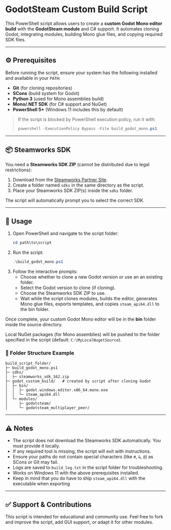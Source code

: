 # GodotSteam Custom Build Script

This PowerShell script allows users to create a **custom Godot Mono editor build** with the **GodotSteam module** and C# support. It automates cloning Godot, integrating modules, building Mono glue files, and copying required SDK files.

---

## ⚙️ Prerequisites

Before running the script, ensure your system has the following installed and available in your `PATH`:

-   **Git** (for cloning repositories)
-   **SCons** (build system for Godot)
-   **Python 3** (used for Mono assemblies build)
-   **Mono/.NET SDK** (for C# support and NuGet)
-   **PowerShell 5+** (Windows 11 includes this by default)

> If the script is blocked by PowerShell execution policy, run it with:
>
> ```powershell
> powershell -ExecutionPolicy Bypass -File build_godot_mono.ps1
> ```

---

## 📦 Steamworks SDK

You need a **Steamworks SDK ZIP** (cannot be distributed due to legal restrictions):

1.  Download from the [Steamworks Partner Site](https://partner.steamgames.com/downloads/steamworks_sdk).
2.  Create a folder named `sdks` in the same directory as the script.
3.  Place your Steamworks SDK ZIP(s) inside the `sdks` folder.

The script will automatically prompt you to select the correct SDK.

---

## 📝 Usage

1.  Open PowerShell and navigate to the script folder:
    ```powershell
    cd path\to\script
    ```
2.  Run the script:
    ```powershell
    .\build_godot_mono.ps1
    ```
3.  Follow the interactive prompts:
    * Choose whether to clone a new Godot version or use an an existing folder.
    * Select the Godot version to clone (if cloning).
    * Choose the Steamworks SDK ZIP to use.
    * Wait while the script clones modules, builds the editor, generates Mono glue files, exports templates, and copies `steam_api64.dll` to the bin folder.

Once complete, your custom Godot Mono editor will be in the **bin** folder inside the source directory.

Local NuGet packages (for Mono assemblies) will be pushed to the folder specified in the script (default: `C:\MyLocalNugetSource`).

### 📂 Folder Structure Example
```
build_script_folder/
├─ build_godot_mono.ps1
├─ sdks/
│  ├─ steamworks_sdk_162.zip
├─ godot_custom_build/   # created by script after cloning Godot
│  ├─ bin/
│  │  ├─ godot.windows.editor.x86_64.mono.exe
│  │  └─ steam_api64.dll
│  └─ modules/
│     ├─ godotsteam/
│     └─ godotsteam_multiplayer_peer/
```

---

## ⚠️ Notes

* The script does not download the Steamworks SDK automatically. You must provide it locally.
* If any required tool is missing, the script will exit with instructions.
* Ensure your paths do not contain special characters (like `#`, `&`, `@`) as SCons or Git may fail.
* Logs are saved to `build_log.txt` in the script folder for troubleshooting.
* Works on Windows 11 with the above prerequisites installed.
* Keep in mind that you do have to ship `steam_api64.dll` with the executable when exporting

---

## ✅ Support & Contributions

This script is intended for educational and community use. Feel free to fork and improve the script, add GUI support, or adapt it for other modules.
